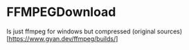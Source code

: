 # FFMPEGDownload

Is just ffmpeg for windows but compressed (original sources)[https://www.gyan.dev/ffmpeg/builds/]

